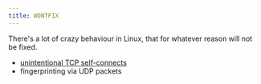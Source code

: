 ```yaml
---
title: WONTFIX
---
```


There's a lot of crazy behaviour in Linux, that for whatever reason will not be fixed.

* [unintentional TCP self-connects](http://lkml.iu.edu/hypermail/linux/kernel/9909.3/0510.html)
* fingerprinting via UDP packets
